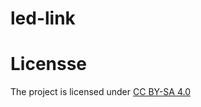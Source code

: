 # led-link


# Licensse

The project is licensed under <a href="https://creativecommons.org/licenses/by-sa/4.0/">CC BY-SA 4.0</a> 

